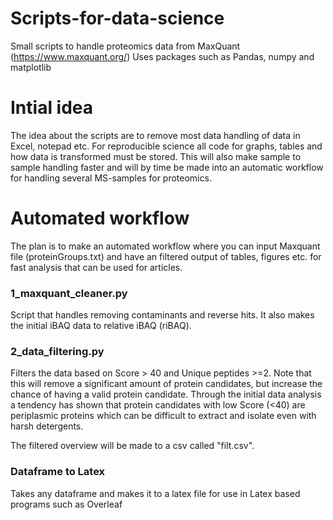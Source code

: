# Scripts-for-data-science
Small scripts to handle proteomics data from MaxQuant (https://www.maxquant.org/)
Uses packages such as Pandas, numpy and matplotlib

# Intial idea
The idea about the scripts are to remove most data handling of data in Excel, notepad etc. For reproducible science all code for graphs, tables and how data is transformed must be stored. 
This will also make sample to sample handling faster and will by time be made into an automatic workflow for handling several MS-samples for proteomics. 

# Automated workflow
The plan is to make an automated workflow where you can input Maxquant file (proteinGroups.txt) and have an filtered output of tables, figures etc. for fast analysis that can be used for articles. 

### 1_maxquant_cleaner.py

Script that handles removing contaminants and reverse hits. It also makes the initial iBAQ data to relative iBAQ (riBAQ). 

### 2_data_filtering.py

Filters the data based on Score > 40 and Unique peptides >=2. Note that this will remove a significant amount of protein candidates, but increase the chance of having a valid protein candidate. Through the initial data analysis a tendency has shown that protein candidates with low Score (<40) are periplasmic proteins which can be difficult to extract and isolate even with harsh detergents. 

The filtered overview will be made to a csv called "filt.csv". 

### Dataframe to Latex 

Takes any dataframe and makes it to a latex file for use in Latex based programs such as Overleaf 

